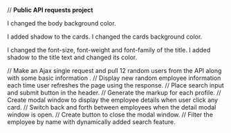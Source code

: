 
// **Public API requests project**

I changed the body background color.

I added shadow to the cards.
I changed the cards background color.

I changed the font-size, font-weight and font-family of the title.
I added shadow to the title text and changed its color.


// Make an Ajax single request and pull 12 random users from the API along with some basic information .
// Display new random employee information each time user refreshes the page using the response.
// Place search input and submit button in the header.
// Generate the markup for each profile.
// Create modal window to display the employee details when user click any card.
// Switch back and forth between employees when the detail modal window is open.
    // Create button to close the modal window.
// Filter the employee by name with dynamically added search feature.
